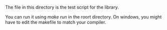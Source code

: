 The file in this directory is the test script for the library.

You can run it using *make run* in the roort directory.
On windows, you might have to edit the makefile to match your compiler.